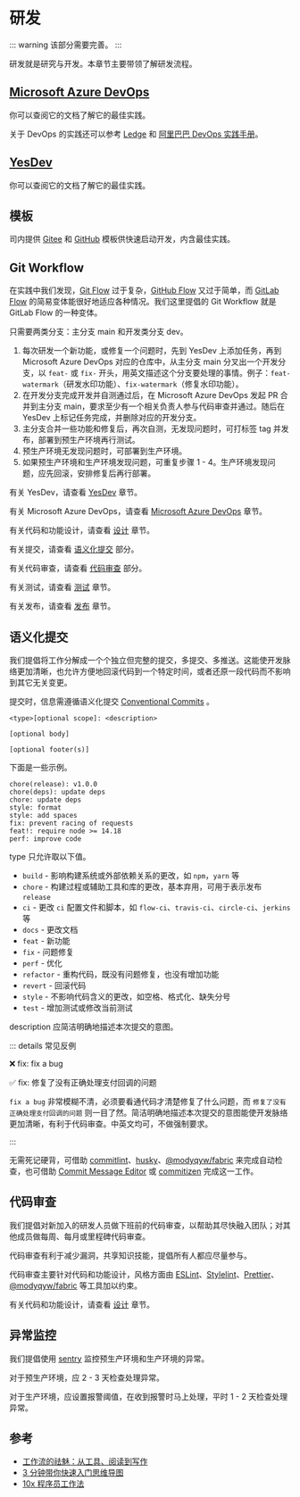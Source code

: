# 研发

::: warning
该部分需要完善。
:::

研发就是研究与开发。本章节主要带领了解研发流程。

## [Microsoft Azure DevOps](https://azure.microsoft.com/en-us/products/devops/)

你可以查阅它的文档了解它的最佳实践。

关于 DevOps 的实践还可以参考 [Ledge](https://devops.phodal.com/) 和 [阿里巴巴 DevOps 实践手册](https://developer.aliyun.com/topic/download?id=205)。

## [YesDev](https://www.yesdev.cn/)

你可以查阅它的文档了解它的最佳实践。

## 模板

司内提供 [Gitee](https://gitee.com/MillCloud/presets) 和 [GitHub](https://github.com/MillCloud/presets) 模板供快速启动开发，内含最佳实践。

## Git Workflow

在实践中我们发现，[Git Flow](https://nvie.com/posts/a-successful-git-branching-model/) 过于复杂，[GitHub Flow](https://docs.github.com/en/get-started/quickstart/github-flow) 又过于简单，而 [GitLab Flow](https://docs.gitlab.cn/ee/topics/gitlab_flow.html) 的简易变体能很好地适应各种情况。我们这里提倡的 Git Workflow 就是 GitLab Flow 的一种变体。

只需要两类分支：主分支 main 和开发类分支 dev。

1. 每次研发一个新功能，或修复一个问题时，先到 YesDev 上添加任务，再到 Microsoft Azure DevOps 对应的仓库中，从主分支 main 分叉出一个开发分支，以 `feat-` 或 `fix-` 开头，用英文描述这个分支要处理的事情。例子：`feat-watermark`（研发水印功能）、`fix-watermark`（修复水印功能）。
2. 在开发分支完成开发并自测通过后，在 Microsoft Azure DevOps 发起 PR 合并到主分支 main，要求至少有一个相关负责人参与代码审查并通过。随后在 YesDev 上标记任务完成，并删除对应的开发分支。
3. 主分支合并一些功能和修复后，再次自测，无发现问题时，可打标签 tag 并发布，部署到预生产环境再行测试。
4. 预生产环境无发现问题时，可部署到生产环境。
5. 如果预生产环境和生产环境发现问题，可重复步骤 1 - 4。生产环境发现问题，应先回滚，安排修复后再行部署。

有关 YesDev，请查看 [YesDev](#yesdev) 章节。

有关 Microsoft Azure DevOps，请查看 [Microsoft Azure DevOps](#microsoft-azure-devops) 章节。

有关代码和功能设计，请查看 [设计](./design.md) 章节。

有关提交，请查看 [语义化提交](#语义化提交) 部分。

有关代码审查，请查看 [代码审查](#代码审查) 部分。

有关测试，请查看 [测试](./test.md) 章节。

有关发布，请查看 [发布](./release.md) 章节。

## 语义化提交

我们提倡将工作分解成一个个独立但完整的提交，多提交、多推送。这能使开发脉络更加清晰，也允许方便地回滚代码到一个特定时间，或者还原一段代码而不影响到其它无关变更。

提交时，信息需遵循语义化提交 [Conventional Commits](https://www.conventionalcommits.org/) 。

```text
<type>[optional scope]: <description>

[optional body]

[optional footer(s)]
```

下面是一些示例。

```text
chore(release): v1.0.0
chore(deps): update deps
chore: update deps
style: format
style: add spaces
fix: prevent racing of requests
feat!: require node >= 14.18
perf: improve code
```

type 只允许取以下值。

- `build` - 影响构建系统或外部依赖关系的更改，如 `npm`，`yarn` 等
- `chore` - 构建过程或辅助工具和库的更改，基本弃用，可用于表示发布 `release`
- `ci` - 更改 `ci` 配置文件和脚本，如 `flow-ci`、`travis-ci`、`circle-ci`、`jerkins` 等
- `docs` - 更改文档
- `feat` - 新功能
- `fix` - 问题修复
- `perf` - 优化
- `refactor` - 重构代码，既没有问题修复，也没有增加功能
- `revert` - 回滚代码
- `style` - 不影响代码含义的更改，如空格、格式化、缺失分号
- `test` - 增加测试或修改当前测试

description 应简洁明确地描述本次提交的意图。

::: details 常见反例

❌ fix: fix a bug

✅ fix: 修复了没有正确处理支付回调的问题

`fix a bug` 非常模糊不清，必须要看通代码才清楚修复了什么问题，而 `修复了没有正确处理支付回调的问题` 则一目了然。简洁明确地描述本次提交的意图能使开发脉络更加清晰，有利于代码审查。中英文均可，不做强制要求。

:::

无需死记硬背，可借助 [commitlint](https://commitlint.js.org/)、[husky](https://typicode.github.io/husky/)、[@modyqyw/fabric](https://github.com/ModyQyW/fabric) 来完成自动检查，也可借助 [Commit Message Editor](https://marketplace.visualstudio.com/items?itemName=adam-bender.commit-message-editor) 或 [commitizen](https://github.com/commitizen/cz-cli) 完成这一工作。

## 代码审查

我们提倡对新加入的研发人员做下班前的代码审查，以帮助其尽快融入团队；对其他成员做每周、每月或里程碑代码审查。

代码审查有利于减少漏洞，共享知识技能，提倡所有人都应尽量参与。

代码审查主要针对代码和功能设计，风格方面由 [ESLint](https://eslint.org/)、[Stylelint](https://stylelint.io/)、[Prettier](https://prettier.io/)、[@modyqyw/fabric](https://github.com/ModyQyW/fabric) 等工具加以约束。

有关代码和功能设计，请查看 [设计](./design.md) 章节。

## 异常监控

我们提倡使用 [sentry](https://sentry.io/) 监控预生产环境和生产环境的异常。

对于预生产环境，应 2 - 3 天检查处理异常。

对于生产环境，应设置报警阈值，在收到报警时马上处理，平时 1 - 2 天检查处理异常。

## 参考

- [工作流的祛魅：从工具、阅读到写作](https://sspai.com/post/71658)
- [3 分钟带你快速入门思维导图](https://www.edrawsoft.cn/mindmaster/tutorial/how-draw-mindmap/)
- [10x 程序员工作法](https://time.geekbang.org/column/intro/100022301)

<!--

## 接口文档

- 版本号
- 文档描述
- 基本路径
- 测试服务器，可选
- 简单使用示例
- 安全与认证
- 具体接口定义
  - url 或方法名
  - 方法描述
  - 请求参数和对应描述，包括数据类型、是否可选等
  - 响应参数和对应描述, 包括数据类型、是否可选等
  - 可能的异常情况，错误代码和对应描述
  - 请求示例，可选 -->

<!-- ## 代码即文档

## README 文档

一个良好的 README 文档能够让后来者了解项目的相关信息，也能够让后来者快速上手项目。

要快速生成一个 README，可以使用 [othneildrew - best-readme-template](https://github.com/othneildrew/Best-README-Template#readme)。

如果还需要更多示例，可以参考 [matiassingers - awesome-readme](https://github.com/matiassingers/awesome-readme#readme)。

另见 [中文技术文档写作规范](https://github.com/ruanyf/document-style-guide) 以了解具体的格式和准则。 -->
